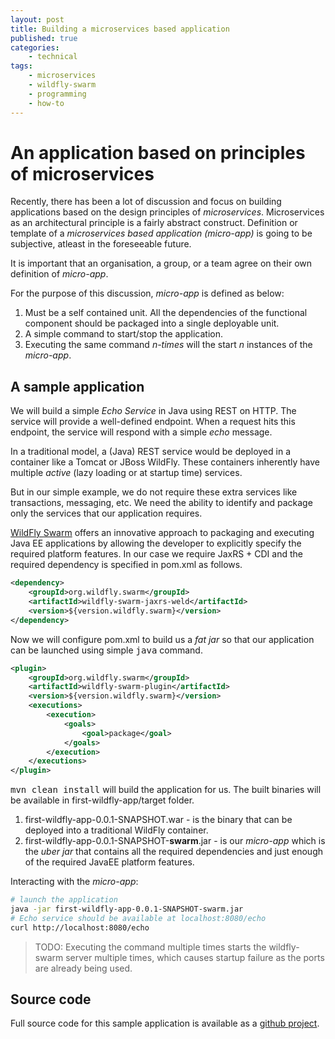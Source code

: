 ```yaml
---
layout: post
title: Building a microservices based application
published: true
categories:
    - technical
tags:
    - microservices
    - wildfly-swarm
    - programming
    - how-to
---
```


# An application based on principles of microservices
Recently, there has been a lot of discussion and focus on building applications based on the design principles of _microservices_.  Microservices as an architectural principle is a fairly abstract construct.  Definition or template of a _microservices based application (micro-app)_ is going to be subjective, atleast in the foreseeable future.

It is important that an organisation, a group, or a team agree on their own definition of _micro-app_.

For the purpose of this discussion, _micro-app_ is defined as below:

1. Must be a self contained unit.  All the dependencies of the functional component should be packaged into a single deployable unit.
2. A simple command to start/stop the application.
3. Executing the same command _n-times_ will the start _n_ instances of the _micro-app_.

## A sample application
We will build a simple *Echo Service* in Java using REST on HTTP.  The service will provide a well-defined endpoint.  When a request hits this endpoint, the service will respond with a simple *echo* message.

In a traditional model, a (Java) REST service would be deployed in a container like a Tomcat or JBoss WildFly.  These containers inherently have multiple *active* (lazy loading or at startup time) services.

But in our simple example, we do not require these extra services like transactions, messaging, etc.  We need the ability to identify and package only the services that our application requires.

[WildFly Swarm][0c0b573e] offers an innovative approach to packaging and executing Java EE applications by allowing the developer to explicitly specify the required platform features.  In our case we require JaxRS + CDI and the required dependency is specified in pom.xml as follows.

~~~xml
<dependency>
    <groupId>org.wildfly.swarm</groupId>
    <artifactId>wildfly-swarm-jaxrs-weld</artifactId>
    <version>${version.wildfly.swarm}</version>
</dependency>
~~~

Now we will configure pom.xml to build us a *fat jar* so that our application can be launched using simple <kbd>java</kbd> command.

~~~xml
<plugin>
    <groupId>org.wildfly.swarm</groupId>
    <artifactId>wildfly-swarm-plugin</artifactId>
    <version>${version.wildfly.swarm}</version>
    <executions>
        <execution>
            <goals>
                <goal>package</goal>
            </goals>
        </execution>
    </executions>
</plugin>
~~~

<kbd>mvn clean install</kbd> will build the application for us.  The built binaries will be available in first-wildfly-app/target folder.

1. first-wildfly-app-0.0.1-SNAPSHOT.war - is the binary that can be deployed into a traditional WildFly container.
2. first-wildfly-app-0.0.1-SNAPSHOT-**swarm**.jar - is our _micro-app_ which is the *uber jar* that contains all the required dependencies and just enough of the required JavaEE platform features.

Interacting with the _micro-app_:

~~~bash
# launch the application
java -jar first-wildfly-app-0.0.1-SNAPSHOT-swarm.jar
# Echo service should be available at localhost:8080/echo
curl http://localhost:8080/echo
~~~

> TODO: Executing the command multiple times starts the wildfly-swarm server multiple times, which causes startup failure as the ports are already being used.

## Source code
Full source code for this sample application is available as a [github project](https://github.com/finiteloopme/first-wildfly-app).

  [0c0b573e]: wildfly-swarm.io "WildFly Swarm"
